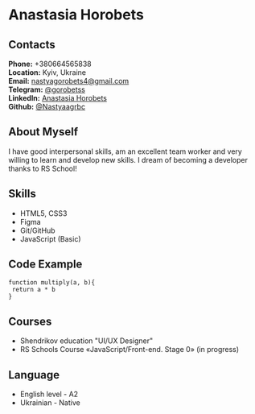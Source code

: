 # **Anastasia Horobets**
## **Contacts**
**Phone:** +380664565838     
**Location:** Kyiv, Ukraine         
**Email:** nastyagorobets4@gmail.com      
**Telegram:** [@gorobetss](https://t.me/gorobetss)  
**LinkedIn:** [Anastasia Horobets](https://www.linkedin.com/in/anastasia-horobets-58b100217/)  
**Github:** [@Nastyaagrbc](https://github.com/Nastyaagrbc)
## **About Myself**
I have good interpersonal skills, am an excellent team worker and very willing to learn and develop new skills.
I dream of becoming a developer thanks to RS School!
## **Skills**
* HTML5, CSS3
* Figma
* Git/GitHub
* JavaScript (Basic)
## **Code Example**

```
function multiply(a, b){
 return a * b
}
```
## **Courses**
* Shendrikov education "UI/UX Designer"
* RS Schools Course «JavaScript/Front-end. Stage 0» (in progress)
## **Language**
* English level - A2
* Ukrainian - Native